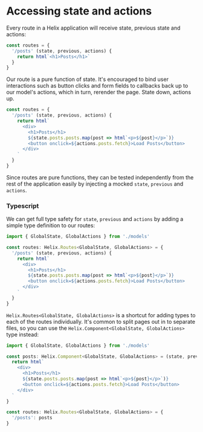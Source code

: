 # Accessing state and actions

Every route in a Helix application will receive state, previous state and actions:

```javascript
const routes = {
  '/posts' (state, previous, actions) {
    return html`<h1>Posts</h1>`
  }
}
```

Our route is a pure function of state. It's encouraged to bind user interactions such as button clicks and form fields to callbacks back up to our model's actions, which in turn, rerender the page. State down, actions up.

```javascript
const routes = {
  '/posts' (state, previous, actions) {
    return html`
      <div>
        <h1>Posts</h1>
        ${state.posts.posts.map(post => html`<p>${post}</p>`)}
        <button onclick=${actions.posts.fetch}>Load Posts</button>
      </div>
    `
  }
}
```

Since routes are pure functions, they can be tested independently from the rest of the application easily by injecting a mocked `state`, `previous` and `actions`.

### Typescript

We can get full type safety for `state`, `previous` and `actions` by adding a simple type definition to our routes:

```typescript
import { GlobalState, GlobalActions } from './models'

const routes: Helix.Routes<GlobalState, GlobalActions> = {
  '/posts' (state, previous, actions) {
    return html`
      <div>
        <h1>Posts</h1>
        ${state.posts.posts.map(post => html`<p>${post}</p>`)}
        <button onclick=${actions.posts.fetch}>Load Posts</button>
      </div>
    `
  }
}
```

`Helix.Routes<GlobalState, GlobalActions>` is a shortcut for adding types to each of the routes individually. It's common to split pages out in to separate files, so you can use the `Helix.Component<GlobalState, GlobalActions>` type instead:

```typescript
import { GlobalState, GlobalActions } from './models'

const posts: Helix.Component<GlobalState, GlobalActions> = (state, previous, actions) => {
  return html`
    <div>
      <h1>Posts</h1>
      ${state.posts.posts.map(post => html`<p>${post}</p>`)}
      <button onclick=${actions.posts.fetch}>Load Posts</button>
    </div>
  `
}

const routes: Helix.Routes<GlobalState, GlobalActions> = {
  '/posts': posts
}
```